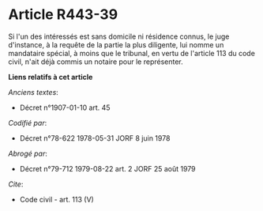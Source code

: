 # Article R443-39

Si l'un des intéressés est sans domicile ni résidence connus, le juge d'instance, à la requête de la partie la plus
diligente, lui nomme un mandataire spécial, à moins que le tribunal, en vertu de l'article 113 du code civil, n'ait déjà
commis un notaire pour le représenter.

**Liens relatifs à cet article**

_Anciens textes_:

  - Décret n°1907-01-10 art. 45

_Codifié par_:

  - Décret n°78-622 1978-05-31 JORF 8 juin 1978

_Abrogé par_:

  - Décret n°79-712 1979-08-22 art. 2 JORF 25 août 1979

_Cite_:

  - Code civil - art. 113 (V)
